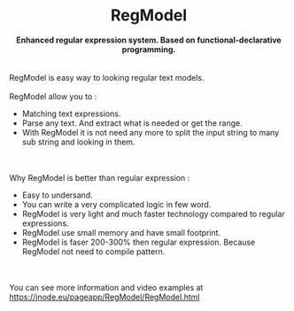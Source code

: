   <h1 style="text-align: center;" >RegModel</h1> 
<div style="text-align: center;font-weight: bold;" >Enhanced regular expression system. Based on functional-declarative programming.</div>

<br>
<br>RegModel is easy way to looking regular text models.
<br>
<br>RegModel allow you to :
<ul> 
  <li>Matching text expressions.</li>
  <li>Parse any text. And extract what is needed or get the range.</li>
  <li>With RegModel it is not need any more to split the input string to many sub string and looking in them.
	</li>
</ul>

<br>
<br>Why RegModel is better than regular expression :
<ul> 
  <li>Easy to undersand.</li>
  <li>You can write a very complicated logic in few word.</li>
	<li>RegModel is very light and much faster technology compared to regular expressions.</li>
	<li>RegModel use small memory and have small footprint.</li>
  <li>RegModel is faser 200-300% then regular expression. Because RegModel not need to compile pattern.</li>
</ul>

 
<br>
<br>You can see more information and video examples at <a href="https://jnode.eu/pageapp/RegModel/RegModel.html">https://jnode.eu/pageapp/RegModel/RegModel.html</a>

